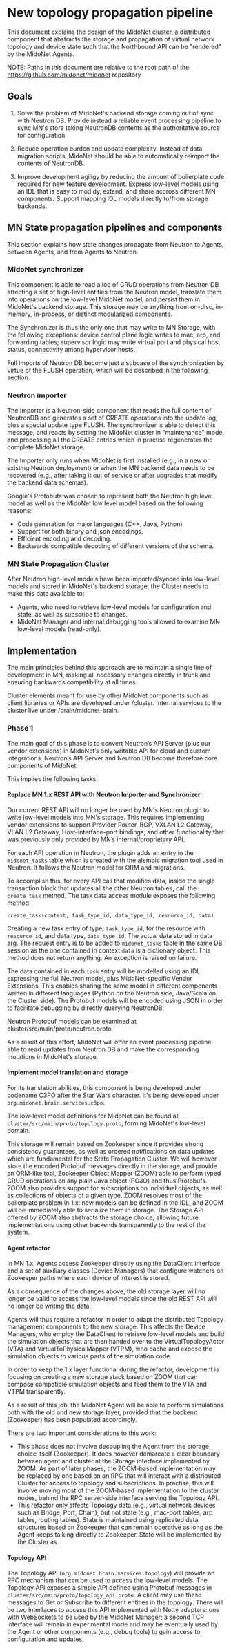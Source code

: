 # New topology propagation pipeline

This document explains the design of the MidoNet cluster, a distributed
component that abstracts the storage and propagation of virtual network
topology and device state such that the Northbound API can be "rendered"
by the MidoNet Agents.

NOTE: Paths in this document are relative to the root path of the
https://github.com/midonet/midonet repository

## Goals

1. Solve the problem of MidoNet's backend storage coming out of sync
   with Neutron DB.  Provide instead a reliable event processing
   pipeline to sync MN's store taking NeutronDB contents as the
   authoritative source for configuration.

2. Reduce operation burden and update complexity. Instead of data
   migration scripts, MidoNet should be able to automatically reimport
   the contents of NeutronDB.

3. Improve development agiligy by reducing the amount of boilerplate
   code required for new feature development.  Express low-level models
   using an IDL that is easy to modidy, extend, and share accross
   different MN components.  Support mapping IDL models directly to/from
   storage backends.

## MN State propagation pipelines and components

This section explains how state changes propagate from Neutron to Agents,
between Agents, and from Agents to Neutron.

### MidoNet synchronizer

This component is able to read a log of CRUD operations from Neutron DB
affecting a set of high-level entities from the Neutron model, translate
them into operations on the low-level MidoNet model, and persist them in
MidoNet's backend storage.  This storage may be anything from on-disc,
in-memory, in-process, or distinct modularized components.

The Synchronizer is thus the only one that may write to MN Storage, with
the following exceptions: device control plane logic writes to mac, arp,
and forwarding tables; supervisor logic may write virtual port and
physical host status, connectivity among hypervisor hosts.

Full imports of Neutron DB become just a subcase of the synchronization
by virtue of the FLUSH operation, which will be described in the
following section.

### Neutron importer

The Importer is a Neutron-side component that reads the full content of
NeutronDB and generates a set of CREATE operations into the update log,
plus a special update type FLUSH.  The synchronizer is able to detect
this message, and reacts by setting the MidoNet cluster in "maintenance"
mode, and processing all the CREATE entries which in practise
regenerates the complete MidoNet storage.

The Importer only runs when MidoNet is first installed (e.g., in a new
or existing Neutron deployment) or when the MN backend data needs to be
recovered (e.g., after taking it out of service or after upgrades that
modify the backend data schemas).

Google's Protobufs was chosen to represent both the Neutron high level
model as well as the MidoNet low level model based on the following
reasons:
- Code generation for major languages (C++, Java, Python)
- Support for both binary and json encodings.
- Efficient encoding and decoding.
- Backwards compatible decoding of different versions of the schema.

### MN State Propagation Cluster

After Neutron high-level models have been imported/synced into low-level
models and stored in MidoNet's backend storage, the Cluster needs to
make this data available to:
- Agents, who need to retrieve low-level models for configuration and
  state, as well as subscribe to changes.
- MidoNet Manager and internal debugging tools allowed to examine MN
  low-level models (read-only).

## Implementation

The main principles behind this approach are to maintain a single line
of development in MN, making all necessary changes directly in trunk and
ensuring backwards compatibility at all times.

Cluster elements meant for use by other MidoNet components such as
client libraries or APIs are developed under /cluster.  Internal
services to the cluster live under /brain/midonet-brain.

### Phase 1

The main goal of this phase is to convert Neutron’s API Server (plus our
vendor extensions) in MidoNet’s only writable API for cloud and custom
integrations.  Neutron’s API Server and Neutron DB become therefore core
components of MidoNet.

This implies the following tasks:

#### Replace MN 1.x REST API with Neutron Importer and Synchronizer

Our current REST API will no longer be used by MN's Neutron plugin to
write low-level models into MN's storage.  This requires implementing
vendor extensions to support Provider Router, BGP, VXLAN L2 Gateway,
VLAN L2 Gateway, Host-interface-port bindings, and other functionality
that was previously only provided by MN’s internal/proprietary API.

For each API operation in Neutron, the plugin adds an entry in the
`midonet_tasks` table which is created with the alembic migration tool
used in Neutron.  It follows the Neutron model for ORM and migrations.

To accomplish this, for every API call that modifies data, inside the
single transaction block that updates all the other Neutron tables, call
the `create_task` method.  The task data access module exposes the
following method

    create_task(context, task_type_id, data_type_id, resource_id, data)

Creating a new task entry of type, `task_type_id`, for the resource with
`resource_id`, and data type, `data_type_id`. The actual data stored in
data arg.  The request entry is to be added to `midonet_tasks` table in
the same DB session as the one contained in context  `data` is a
dictionary object.  This method does not return anything.  An exception
is raised on failure.

The data contained in each `task` entry will be modelled using an IDL
expressing the full Neutron model, plus MidoNet-specific Vendor
Extensions. This enables sharing the same model in different components
written in different languages (Python on the Neutron side, Java/Scala
on the Cluster side).  The Protobuf models will be encoded using JSON in
order to facilitate debugging by directly querying NeutronDB.

Neutron Protobuf models can be examined at
cluster/src/main/proto/neutron.proto

As a result of this effort, MidoNet will offer an event processing
pipeline able to read updates from Neutron DB and make the corresponding
mutations in MidoNet's storage.

#### Implement model translation and storage

For its translation abilities, this component is being developed under
codename C3PO after the Star Wars character.  It's being developed under
`org.midonet.brain.services.c3po`.

The low-level model definitions for MidoNet can be found at
`cluster/src/main/proto/topology.proto`, forming MidoNet's low-level
domain.

This storage will remain based on Zookeeper since it provides strong
consistency guarantees, as well as ordered notifications on data updates
which are fundamental for the State Propagation Cluster.  We will
however store the encoded Protobuf messages directly in the storage, and
provide an ORM-like tool, Zookeeper Object Mapper (ZOOM) able to perform
typed CRUD operations on any plain Java object (POJO) and thus
Protobufs.  ZOOM also provides support for subscriptions on individual
objects, as well as collections of objects of a given type.  ZOOM
resolves most of the boilerplate problem in 1.x: new models can be
defined in the IDL, and ZOOM will be immediately able to serialize them
in storage.  The Storage API offered by ZOOM also abstracts the storage
choice, allowing future implementations using other backends
transparently to the rest of the system.

#### Agent refactor

In MN 1.x, Agents access Zookeeper directly using the DataClient
interface and a set of auxiliary classes (Device Managers) that
configure watchers on Zookeeper paths where each device of interest is
stored.

As a consequence of the changes above, the old storage layer will no
longer be valid to access the low-level models since the old REST API
will no longer be writing the data.

Agents will thus require a refactor in order to adapt the distributed
Topology management components to the new storage.  This affects the
Device Managers, who employ the DataClient to retrieve low-level models
and build the simulation objects that are then handed over to the
VirtualTopologyActor (VTA) and VirtualToPhysicalMapper (VTPM), who cache
and expose the simulation objects to various parts of the simulation
code.

In order to keep the 1.x layer functional during the refactor,
development is focusing on creating a new storage stack based on ZOOM
that can compose compatible simulation objects and feed them to the VTA
and VTPM transparently.

As a result of this job, the MidoNet Agent will be able to perform
simulations both with the old and new storage layer, provided that the
backend (Zookeeper) has been populated accordingly.

There are two important considerations to this work:

- This phase does not involve decoupling the Agent from the storage
  choice itself (Zookeeper).  It does however demarcate a clear boundary
  between agent and cluster at the Storage interface implemented by
  ZOOM.  As part of later phases, the ZOOM-based implementation may be
  replaced by one based on an RPC that will interact with a distributed
  Cluster for access to topology and subscriptions.  In practise, this
  will involve moving most of the ZOOM-based implementation to the
  cluster nodes, behind the RPC server-side interface serving the
  Topology API.
- This refactor only affects Topology data (e.g., virtual network
  devices such as Bridge, Port, Chain), but not state (e.g., mac-port
  tables, arp tables, routing tables).  State is maintained using
  replicated data structures based on Zookeeper that can remain
  operative as long as the Agent keeps talking directly to Zookeeper.
  State will be implemented by the Cluster as 

#### Topology API

The Topology API (`org.midonet.brain.services.topology`) will provide an
RPC mechanism that can be used to access the low-level models.  The
Topology API exposes a simple API defined using Protobuf messages in
`cluster/src/main/proto/topology_api.proto`.  A client may use these
messages to Get or Subscribe to different entities in the topology.
There will be two interfaces to access this API implemented with Netty
adapters: one with WebSockets to be used by the MidoNet Manager; a
second TCP interface will remain in experimental mode and may be
eventually used by the Agent or other components (e.g., debug tools) to
gain access to configuration and updates.
